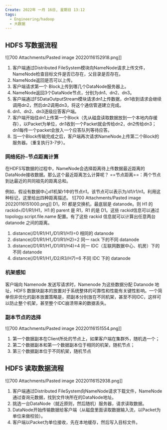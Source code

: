 ```yaml
---
Create: 2022年 一月 16日, 星期日 13:12
tags: 
  - Engineering/hadoop
  - 大数据
---
```

## HDFS 写数据流程
![[700 Attachments/Pasted image 20220116152918.png]]

1. 客户端通过Distributed FileSystem模块向NameNode请求上传文件，NameNode检查目标文件是否已存在，父目录是否存在。
2. NameNode返回是否可以上传。
3. 客户端请求第一个 Block上传到哪几个DataNode服务器上。
4. NameNode返回3个DataNode节点，分别为dn1、dn2、dn3。
5. 客户端通过FSDataOutputStream模块请求dn1上传数据，dn1收到请求会继续调用dn2，然后dn2调用dn3，将这个通信管道建立完成。
6. dn1、dn2、dn3逐级应答客户端。
7. 客户端开始往dn1上传第一个Block（先从磁盘读取数据放到一个本地内存缓存），以Packet为单位，dn1收到一个Packet就会传给dn2，dn2传给dn3；dn1每传一个packet会放入一个应答队列等待应答。
8. 当一个Block传输完成之后，客户端再次请求NameNode上传第二个Block的服务器。（重复执行3-7步）。


### 网络拓扑-节点距离计算
在HDFS写数据的过程中，NameNode会选择距离待上传数据最近距离的DataNode接收数据。那么这个最近距离怎么计算呢？
==节点距离==：两个节点到达最近的共同祖先的距离总和。

例如，假设有数据中心d1机架r1中的节点n1。该节点可以表示为/d1/r1/n1。利用这种标记，这里给出四种距离描述。
![[700 Attachments/Pasted image 20220116151000.png]]
D1，R1 都是交换机，最底层是 datanode。则 H1 的 rackid=/D1/R1/H1，H1 的 parent 是 R1，R1 的是 D1。这些 rackid信息可以通过 topology.script.file.name 配置。有了这些 rackid 信息就可以计算出任意两台 datanode 之间的距离。

1. distance(/D1/R1/H1,/D1/R1/H1)=0 相同的 datanode
2. distance(/D1/R1/H1,/D1/R1/H2)=2 同一 rack 下的不同 datanode
3. distance(/D1/R1/H1,/D1/R1/H4)=4 同一 IDC（互联网数据中心、机房）下的不同 datanode
4. distance(/D1/R1/H1,/D2/R3/H7)=6 不同 IDC 下的 datanode


### 机架感知
客户端向 Namenode 发送写请求时，Namenode 为这些数据分配 Datanode 地址，HDFS 数据块副本的放置对于系统整体的可靠性和性能有关键性影响。一个简单但非优化的副本放置策略是，把副本分别放在不同机架，甚至不同IDC，这样可以防止整个机架，甚至整个IDC崩溃带来的数据丢失。

### 副本节点的选择
![[700 Attachments/Pasted image 20220116151554.png]]

1. 第一个数据副本在Client所处的节点上，如果客户端在集群外，随机选一个；
2. 第二个数据副本和第一个数据副本位于相同的机架，随机节点；
3. 第三个数据副本位于不同机架，随机节点

## HDFS 读取数据流程
![[700 Attachments/Pasted image 20220116152938.png]]
1. 客户端通过Distributed FileSystem向NameNode请求下载文件，NameNode通过查询元数据，找到文件块所在的DataNode地址。
2. 挑选一台DataNode（就近原则，然后随机）服务器，请求读取数据。
3. DataNode开始传输数据给客户端（从磁盘里面读取数据输入流，以Packet为单位来做校验）。
4. 客户端以Packet为单位接收，先在本地缓存，然后写入目标文件。
